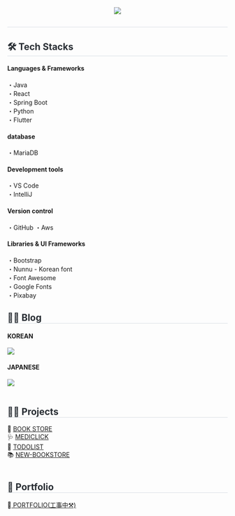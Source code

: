 
<div align= "center">
    <img src="https://capsule-render.vercel.app/api?type=rect&color=auto&height=100&text=Hyoni's%20WorkSpace&animation=&fontColor=ffffff&fontSize=30" />
    </div>
    <div style="text-align: left;"> 
    <h2 style="border-bottom: 1px solid #d8dee4; color: #282d33;">  </h2>  
    <div style="font-weight: 700; font-size: 15px; text-align: left; color: #282d33;">  </div> 
    </div>
    <div style="text-align: left;">
    <h2 style="border-bottom: 1px solid #d8dee4; color: #282d33;"> 🛠️ Tech Stacks </h2>
    <div style="margin: ; text-align: left;" "text-align: left;"> 
<!--         <img src="https://img.shields.io/badge/Bootstrap-7952B3?style=for-the-badge&logo=Bootstrap&logoColor=white"> -->
        <h4>Languages & Frameworks</h4>
        ・Java<br/>
        ・React<br/>
        ・Spring Boot<br>
        ・Python<br/>
        ・Flutter
        <h4>database</h4>
        ・MariaDB
        <h4>Development tools</h4>
        ・VS Code<br/>
        ・IntelliJ<br/>
        <h4>Version control</h4>
        ・GitHub
        ・Aws
        <h4>Libraries & UI Frameworks</h4>
        ・Bootstrap<br/>
        ・Nunnu - Korean font<br/>
        ・Font Awesome<br/>
        ・Google Fonts<br/>
        ・Pixabay
<!--           <img src="https://img.shields.io/badge/CSS3-1572B6?style=for-the-badge&logo=CSS3&logoColor=white">
          <img src="https://img.shields.io/badge/Github-181717?style=for-the-badge&logo=Github&logoColor=white">
          <img src="https://img.shields.io/badge/HTML5-E34F26?style=for-the-badge&logo=HTML5&logoColor=white">
          <img src="https://img.shields.io/badge/Java-007396?style=for-the-badge&logo=Java&logoColor=white">
          <br/><img src="https://img.shields.io/badge/Javascript-F7DF1E?style=for-the-badge&logo=Javascript&logoColor=white">
          <img src="https://img.shields.io/badge/MariaDB-003545?style=for-the-badge&logo=MariaDB&logoColor=white">
          <img src="https://img.shields.io/badge/MySQL-4479A1?style=for-the-badge&logo=MySQL&logoColor=white">
          <img src="https://img.shields.io/badge/Node.js-339933?style=for-the-badge&logo=Node.js&logoColor=white">
          <img src="https://img.shields.io/badge/React-61DAFB?style=for-the-badge&logo=React&logoColor=white">
          <br/><img src="https://img.shields.io/badge/Spring-6DB33F?style=for-the-badge&logo=Spring&logoColor=white">
          <img src="https://img.shields.io/badge/Slack-4A154B?style=for-the-badge&logo=Slack&logoColor=white">
          <img src="https://img.shields.io/badge/Spring Boot-6DB33F?style=for-the-badge&logo=Spring Boot&logoColor=white"> -->
          </div>
    </div>
    <div style="text-align: left;">
    <h2 style="border-bottom: 1px solid #d8dee4; color: #282d33;"> 🧑‍💻 Blog </h2>
    <h4>KOREAN</h4>
    <div style="text-align: left;"> <a href=https://velog.io/@hyoni/posts> <img src="https://img.shields.io/badge/Velog-20C997?style=for-the-badge&logo=Velog&logoColor=white&link=https://velog.io/@hyoni/posts"></a>
    <h4>JAPANESE</h4>
    <div style="text-align: left;"> <a href=https://zenn.dev/hyoni> <img src="https://img.shields.io/badge/Zenn -20C997?style=for-the-badge&logo=Zenn&logoColor=white&link=https://zenn.dev/hyoni"> </a>
          </div>  <br> 
    <div style="text-align: left;">  </div> 
        <h2 style="border-bottom: 1px solid #d8dee4; color: #282d33;"> 💁‍♀️ Projects </h2>
    <div>📔 <a href='https://www.hyoni.click/'>  BOOK STORE</a></div>
    <div>🩺 <a href='https://github.com/hyoni91/MediClick'>  MEDICLICK</a></div>
    <div>📆 <a href='https://hyoni91.github.io/TodoList/'>  TODOLIST</a></div>
    <div>📚 <a href='https://newbookstore-omega.vercel.app/'> NEW-BOOKSTORE</a></div>
    </div> <br/>
    <div style="text-align: left;">  </div> 
        <h2 style="border-bottom: 1px solid #d8dee4; color: #282d33;"> 🙌 Portfolio </h2>
    <div>🔗<a href='https://hyoni91.github.io/portfolio/'> PORTFOLIO(工事中⚒️)</a></div>    
    
    

    

    
